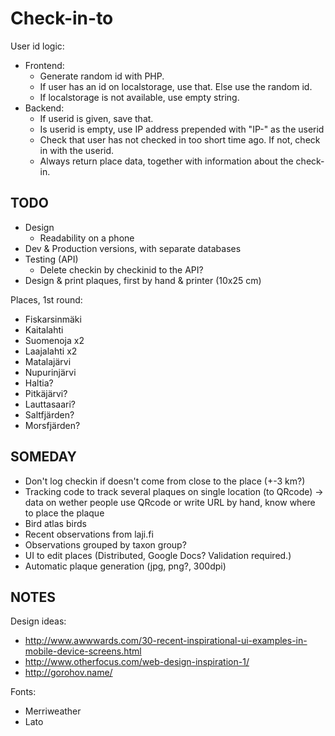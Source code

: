 Check-in-to
====================


User id logic:
- Frontend:
    - Generate random id with PHP.
    - If user has an id on localstorage, use that. Else use the random id.
    - If localstorage is not available, use empty string.
- Backend:
    - If userid is given, save that.
    - Is userid is empty, use IP address prepended with "IP-" as the userid
    - Check that user has not checked in too short time ago. If not, check in with the userid.
    - Always return place data, together with information about the check-in.
    
    
TODO
----

- Design
    - Readability on a phone
- Dev & Production versions, with separate databases
- Testing (API)
    - Delete checkin by checkinid to the API?
- Design & print plaques, first by hand & printer (10x25 cm)

Places, 1st round:
- Fiskarsinmäki
- Kaitalahti
- Suomenoja x2
- Laajalahti x2
- Matalajärvi
- Nupurinjärvi
- Haltia?
- Pitkäjärvi?
- Lauttasaari?
- Saltfjärden?
- Morsfjärden?

SOMEDAY
-------

- Don't log checkin if doesn't come from close to the place (+-3 km?)
- Tracking code to track several plaques on single location (to QRcode) -> data on wether people use QRcode or write URL by hand, know where to place the plaque 
- Bird atlas birds
- Recent observations from laji.fi
- Observations grouped by taxon group?
- UI to edit places (Distributed, Google Docs? Validation required.)
- Automatic plaque generation (jpg, png?, 300dpi)

NOTES
-----

Design ideas:
- http://www.awwwards.com/30-recent-inspirational-ui-examples-in-mobile-device-screens.html
- http://www.otherfocus.com/web-design-inspiration-1/
- http://gorohov.name/

Fonts:
- Merriweather
- Lato


